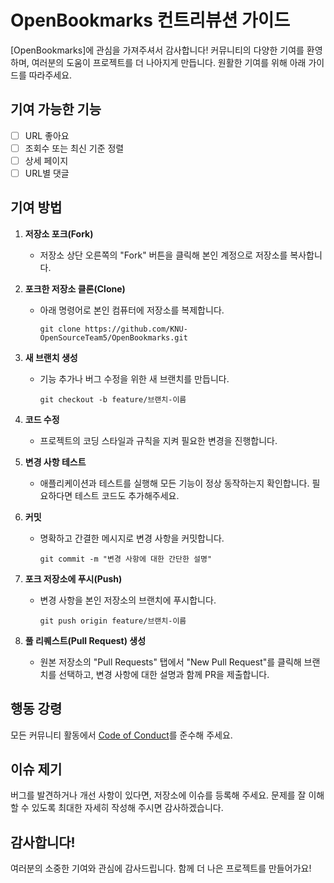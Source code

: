 # OpenBookmarks 컨트리뷰션 가이드

[OpenBookmarks]에 관심을 가져주셔서 감사합니다! 커뮤니티의 다양한 기여를 환영하며, 여러분의 도움이 프로젝트를 더 나아지게 만듭니다. 원활한 기여를 위해 아래 가이드를 따라주세요.

## 기여 가능한 기능
- [ ] URL 좋아요
- [ ] 조회수 또는 최신 기준 정렬
- [ ] 상세 페이지
- [ ] URL별 댓글

## 기여 방법

1. **저장소 포크(Fork)**
   - 저장소 상단 오른쪽의 "Fork" 버튼을 클릭해 본인 계정으로 저장소를 복사합니다.

2. **포크한 저장소 클론(Clone)**
   - 아래 명령어로 본인 컴퓨터에 저장소를 복제합니다.
     ```
     git clone https://github.com/KNU-OpenSourceTeam5/OpenBookmarks.git
     ```

3. **새 브랜치 생성**
   - 기능 추가나 버그 수정을 위한 새 브랜치를 만듭니다.
     ```
     git checkout -b feature/브랜치-이름
     ```

4. **코드 수정**
   - 프로젝트의 코딩 스타일과 규칙을 지켜 필요한 변경을 진행합니다.

5. **변경 사항 테스트**
   - 애플리케이션과 테스트를 실행해 모든 기능이 정상 동작하는지 확인합니다. 필요하다면 테스트 코드도 추가해주세요.

6. **커밋**
   - 명확하고 간결한 메시지로 변경 사항을 커밋합니다.
     ```
     git commit -m "변경 사항에 대한 간단한 설명"
     ```

7. **포크 저장소에 푸시(Push)**
   - 변경 사항을 본인 저장소의 브랜치에 푸시합니다.
     ```
     git push origin feature/브랜치-이름
     ```

8. **풀 리퀘스트(Pull Request) 생성**
   - 원본 저장소의 "Pull Requests" 탭에서 "New Pull Request"를 클릭해 브랜치를 선택하고, 변경 사항에 대한 설명과 함께 PR을 제출합니다.

## 행동 강령

모든 커뮤니티 활동에서 [Code of Conduct](CODE_OF_CONDUCT.md)를 준수해 주세요.

## 이슈 제기

버그를 발견하거나 개선 사항이 있다면, 저장소에 이슈를 등록해 주세요. 문제를 잘 이해할 수 있도록 최대한 자세히 작성해 주시면 감사하겠습니다.

## 감사합니다!

여러분의 소중한 기여와 관심에 감사드립니다. 함께 더 나은 프로젝트를 만들어가요!